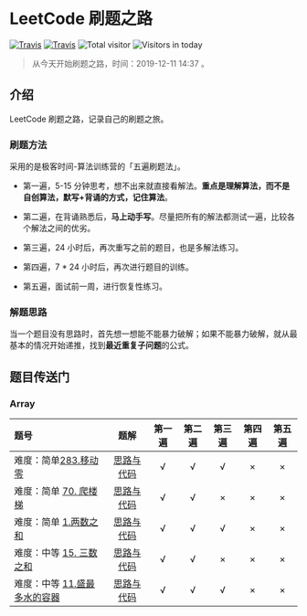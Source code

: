 # LeetCode 刷题之路

[![Travis](https://img.shields.io/badge/language-Java-green.svg)]()
[![Travis](https://img.shields.io/badge/language-Python-yellow.svg)]()
![Total visitor](https://visitor-count-badge.herokuapp.com/total.svg?repo_id=xxtlant.leetcode_training)
![Visitors in today](https://visitor-count-badge.herokuapp.com/today.svg?repo_id=xxtlant.leetcode_training)

> 从今天开始刷题之路，时间：2019-12-11 14:37 。

## 介绍

LeetCode 刷题之路，记录自己的刷题之旅。

### 刷题方法

采用的是极客时间-算法训练营的「五遍刷题法」。

- 第一遍，5-15 分钟思考，想不出来就直接看解法。**重点是理解算法，而不是自创算法，默写+背诵的方式，记住算法**。

- 第二遍，在背诵熟悉后，**马上动手写**。尽量把所有的解法都测试一遍，比较各个解法之间的优劣。
- 第三遍，24 小时后，再次重写之前的题目，也是多解法练习。
- 第四遍，7 * 24 小时后，再次进行题目的训练。
- 第五遍，面试前一周，进行恢复性练习。

### 解题思路

当一个题目没有思路时，首先想一想能不能暴力破解；如果不能暴力破解，就从最基本的情况开始递推，找到**最近重复子问题**的公式。

## 题目传送门

### Array

| 题号 | 题解 | 第一遍 | 第二遍 | 第三遍 | 第四遍 | 第五遍 |
|:- | :-: | :-: | :-: | :-:|:-:|:-:|
|难度：简单[283.移动零](https://leetcode-cn.com/problems/move-zeroes/)|[思路与代码](Array/283.&#32;移动零.md) | √ | √ | √ | × | × |
|难度：简单 [70. 爬楼梯](https://leetcode-cn.com/problems/climbing-stairs/)|[思路与代码](Array/70.&#32;爬楼梯.md) | √ | √ | × | × | × |
|难度：简单 [1.两数之和](https://leetcode-cn.com/problems/two-sum/submissions/)|[思路与代码](Array/1.&#32;两数之和.md) | √ | √ | √ | × | × |
|难度：中等 [15. 三数之和](https://leetcode-cn.com/problems/3sum/)|[思路与代码](Array/15.&#32;三数之和.md) | √ | √ | × | × | × |
|难度：中等 [11.盛最多水的容器](https://leetcode-cn.com/problems/container-with-most-water/submissions/)|[思路与代码](Array/11.盛水最多的容器.md) | √ | √ | √ | × | × |
